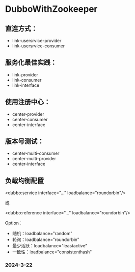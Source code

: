 # DubboWithZookeeper
## 直连方式：
- link-usersrvice-provider
- link-usersrvice-consumer

## 服务化最佳实践：
- link-provider
- link-consumer
- link-interface

## 使用注册中心：
- center-provider
- center-consumer
- center-interface

## 版本号测试：
- center-multi-consumer
- center-multi-provider
- center-interface

## 负载均衡配置
<dubbo:service interface="..." loadbalance="roundorbin"/>

或

<dubbo:reference interface="..." loadbalance="roundorbin"/>

Option：
- 随机：loadbalance="random"
- 轮询：loadbalance="roundorbin"
- 最少活跃：loadbalance="leastactive"
- 一致性：loadbalance="consistenthash"

### 2024-3-22
